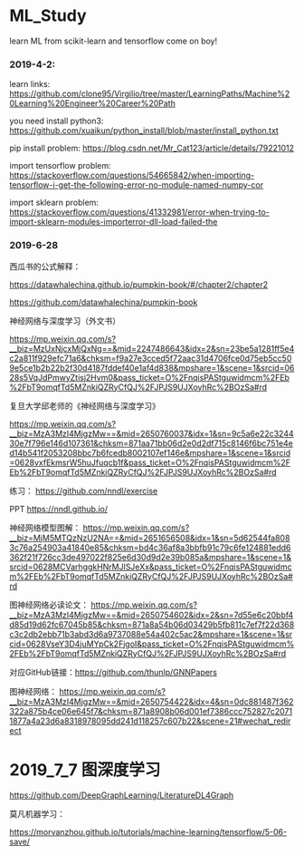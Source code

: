 # ML_Study
learn ML from scikit-learn and tensorflow
come on boy!

### 2019-4-2:
learn links:
https://github.com/clone95/Virgilio/tree/master/LearningPaths/Machine%20Learning%20Engineer%20Career%20Path

you need install python3:
https://github.com/xuaikun/python_install/blob/master/install_python.txt

pip install problem:
https://blog.csdn.net/Mr_Cat123/article/details/79221012

import tensorflow problem:
https://stackoverflow.com/questions/54665842/when-importing-tensorflow-i-get-the-following-error-no-module-named-numpy-cor

import sklearn problem:
https://stackoverflow.com/questions/41332981/error-when-trying-to-import-sklearn-modules-importerror-dll-load-failed-the

### 2019-6-28

西瓜书的公式解释：

https://datawhalechina.github.io/pumpkin-book/#/chapter2/chapter2

https://github.com/datawhalechina/pumpkin-book

神经网络与深度学习（外文书）

https://mp.weixin.qq.com/s?__biz=MzUxNjcxMjQxNg==&mid=2247486643&idx=2&sn=23be5a1281ff5e4c2a811f929efc71a6&chksm=f9a27e3cced5f72aac31d4706fce0d75eb5cc509e5ce1b2b22b2f30d4187fddef40e1af4d838&mpshare=1&scene=1&srcid=0628s5VqJdPmwyZtisj2Hvm0&pass_ticket=O%2FnqisPAStguwidmcm%2FEb%2FbT9omqfTd5MZnkiQZRyCfQJ%2FJPJS9UJXoyhRc%2BOzSa#rd

复旦大学邱老师的《神经网络与深度学习》

https://mp.weixin.qq.com/s?__biz=MzA3MzI4MjgzMw==&mid=2650760037&idx=1&sn=9c5a6e22c324430e7f796e146d107361&chksm=871aa71bb06d2e0d2df715c8146f6bc751e4ed14b541f2053208bbc7b6fcedb8002107ef146e&mpshare=1&scene=1&srcid=0628vxfEkmsrW5huJfuqcb1f&pass_ticket=O%2FnqisPAStguwidmcm%2FEb%2FbT9omqfTd5MZnkiQZRyCfQJ%2FJPJS9UJXoyhRc%2BOzSa#rd

练习：
https://github.com/nndl/exercise

PPT
https://nndl.github.io/

神经网络模型图解：
https://mp.weixin.qq.com/s?__biz=MjM5MTQzNzU2NA==&mid=2651656508&idx=1&sn=5d62544fa8083c76a254903a41840e85&chksm=bd4c36af8a3bbfb91c79c6fe124881edd6362f21f726cc3de497022f825e6d30d9d2e39b085a&mpshare=1&scene=1&srcid=0628MCVarhggkHNrMJlSJeXx&pass_ticket=O%2FnqisPAStguwidmcm%2FEb%2FbT9omqfTd5MZnkiQZRyCfQJ%2FJPJS9UJXoyhRc%2BOzSa#rd

图神经网络必读论文：
https://mp.weixin.qq.com/s?__biz=MzA3MzI4MjgzMw==&mid=2650754602&idx=2&sn=7d55e6c20bbf4d85d19d62fc67045b85&chksm=871a8a54b06d03429b5fb811c7ef7f22d368c3c2db2ebb71b3abd3d6a9737088e54a402c5ac2&mpshare=1&scene=1&srcid=0628VseY3D4juMYpCk2FjgoI&pass_ticket=O%2FnqisPAStguwidmcm%2FEb%2FbT9omqfTd5MZnkiQZRyCfQJ%2FJPJS9UJXoyhRc%2BOzSa#rd

对应GitHub链接：https://github.com/thunlp/GNNPapers

图神经网络：
https://mp.weixin.qq.com/s?__biz=MzA3MzI4MjgzMw==&mid=2650754422&idx=4&sn=0dc881487f362322a875b4ce06e645f7&chksm=871a8908b06d001ef7386ccc752827c20711877a4a23d6a8318978095dd241d118257c607b22&scene=21#wechat_redirect

# 2019_7_7 图深度学习

https://github.com/DeepGraphLearning/LiteratureDL4Graph

莫凡机器学习：

https://morvanzhou.github.io/tutorials/machine-learning/tensorflow/5-06-save/
